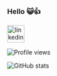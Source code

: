 ### Hello 😺👍 

[<img src='https://cdn.jsdelivr.net/npm/simple-icons@3.0.1/icons/linkedin.svg' alt='linkedin' height='40' target='_blank'>](https://www.linkedin.com/in/alissondesouza)  


![Profile views](https://gpvc.arturio.dev/larzx8)  

  
![GitHub stats](https://github-readme-stats.vercel.app/api?username=larzx8&show_icons=true)  

